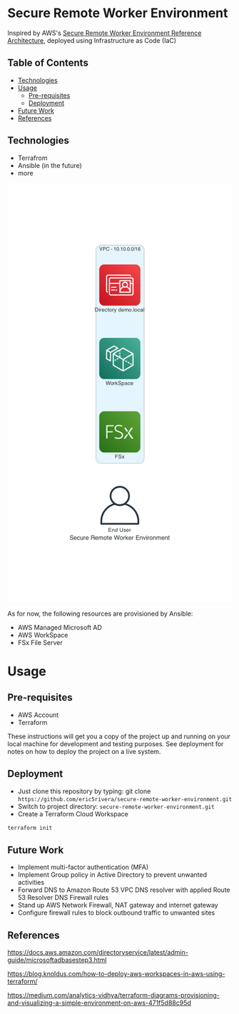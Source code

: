 # Secure Remote Worker Environment
Inspired by AWS's [Secure Remote Worker Environment Reference Architecture](https://d1.awsstatic.com/architecture-diagrams/ArchitectureDiagrams/secure-remote-worker-environment-ra.pdf?did=wp_card&trk=wp_card), deployed using Infrastructure as Code (IaC)


## Table of Contents
- [Technologies](#technologies)
- [Usage](#usage)
    - [Pre-requisites](#pre-requisites)
    - [Deployment](#deployment)
- [Future Work](#future-work)
- [References](#references)


## Technologies
- Terrafrom
- Ansible (in the future)
- more


![Alt text](./secure_remote_worker_environment.png "Secure Remote Worker Environment diagram")


As for now, the following resources are provisioned by Ansible:
- AWS Managed Microsoft AD
- AWS WorkSpace
- FSx File Server


# Usage

## Pre-requisites

- AWS Account
- Terraform 


These instructions will get you a copy of the project up and running on your local machine for development and testing purposes. See deployment for notes on how to deploy the project on a live system.


## Deployment
- Just clone this repository by typing: git clone `https://github.com/eric5rivera/secure-remote-worker-environment.git`
- Switch to project directory: `secure-remote-worker-environment.git`
- Create a Terraform Cloud Workspace 

```bash
terraform init
```

## Future Work
- Implement multi-factor authentication (MFA)
- Implement Group policy in Active Directory to prevent unwanted activities
- Forward DNS to Amazon Route 53 VPC DNS resolver with applied Route 53 Resolver DNS Firewall
rules
- Stand up AWS Network Firewall, NAT gateway and internet gateway
- Configure firewall rules to block outbound
traffic to unwanted sites 


## References
https://docs.aws.amazon.com/directoryservice/latest/admin-guide/microsoftadbasestep3.html


https://blog.knoldus.com/how-to-deploy-aws-workspaces-in-aws-using-terraform/

https://medium.com/analytics-vidhya/terraform-diagrams-provisioning-and-visualizing-a-simple-environment-on-aws-471f5d88c95d